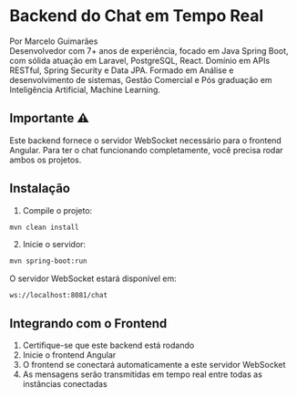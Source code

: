 # Backend do Chat em Tempo Real

Por Marcelo Guimarães  
Desenvolvedor com 7+ anos de experiência, focado em Java Spring Boot, com sólida atuação em Laravel, PostgreSQL, React. Domínio em APIs RESTful, Spring Security e Data JPA. Formado em Análise e desenvolvimento de sistemas, Gestão Comercial e Pós graduação em Inteligência Artificial, Machine Learning.

## Importante ⚠️
Este backend fornece o servidor WebSocket necessário para o frontend Angular. Para ter o chat funcionando completamente, você precisa rodar ambos os projetos.

## Instalação

1. Compile o projeto:
```bash
mvn clean install
```

2. Inicie o servidor:
```bash
mvn spring-boot:run
```

O servidor WebSocket estará disponível em:
```
ws://localhost:8081/chat
```

## Integrando com o Frontend

1. Certifique-se que este backend está rodando
2. Inicie o frontend Angular
3. O frontend se conectará automaticamente a este servidor WebSocket
4. As mensagens serão transmitidas em tempo real entre todas as instâncias conectadas